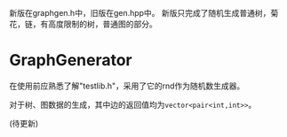 新版在graphgen.h中，旧版在gen.hpp中。
新版只完成了随机生成普通树，菊花，链，有高度限制的树，普通图的部分。

# GraphGenerator
在使用前应熟悉了解"testlib.h"，采用了它的rnd作为随机数生成器。

对于树、图数据的生成，其中边的返回值均为```vector<pair<int,int>>```。

(待更新)
